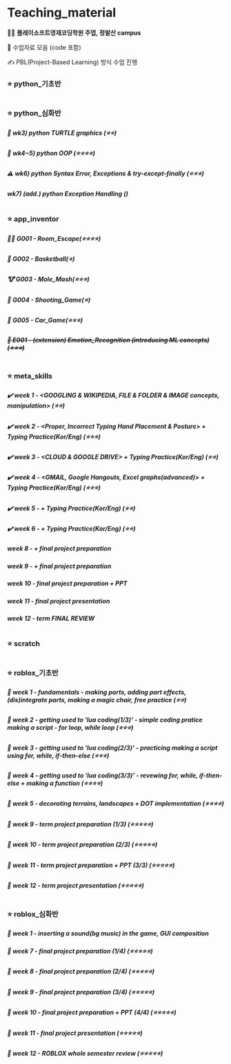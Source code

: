 # Teaching_material
👨‍🏫 <b>플레이소프트영재코딩학원 주엽, 정발산 campus</b>

👏 수업자료 모음 (code 포함)

✍️ PBL(Project-Based Learning) 방식 수업 진행

### ⭐️ python_기초반

#

### ⭐️ python_심화반
##### 🐢 wk3) python TURTLE graphics (⭐️⭐️)
##### 👜 wk4~5) python OOP (⭐️⭐️⭐️⭐️)
##### ⚠️ wk6) python Syntax Error, Exceptions & try-except-finally (⭐️⭐️⭐️)
##### wk7) (add.) python Exception Handling ()

#

### ⭐️ app_inventor

##### 🏃‍♂️ G001 - Room_Escape(⭐⭐⭐⭐)
##### 🏀 G002 - Basketball(⭐)
##### 🐮 G003 - Mole_Mash(⭐⭐⭐)
##### 🔫 G004 - Shooting_Game(⭐)
##### 🚗 G005 - Car_Game(⭐⭐⭐)
##### ~~🌿 E001 - (extension) Emotion_Recognition (introducing ML concepts)(⭐⭐⭐)~~

#

### ⭐️ meta_skills
##### ✔️ week 1 - <GOOGLING & WIKIPEDIA, FILE & FOLDER & IMAGE concepts, manipulation> (⭐️⭐️)
##### ✔️ week 2 - <Proper, Incorrect Typing Hand Placement & Posture> + Typing Practice(Kor/Eng) (⭐️⭐️⭐️)
##### ✔️ week 3 - <CLOUD & GOOGLE DRIVE> + Typing Practice(Kor/Eng) (⭐️⭐️)
##### ✔️ week 4 - <GMAIL, Google Hangouts, Excel graphs(advanced)> + Typing Practice(Kor/Eng) (⭐️⭐️⭐️)
##### ✔️ week 5 - + Typing Practice(Kor/Eng) (⭐️⭐️)
##### ✔️ week 6 - + Typing Practice(Kor/Eng) (⭐️⭐️)

##### week 8 - + final project preparation
##### week 9 - + final project preparation
##### week 10 - final project preparation + PPT
##### week 11 - final project presentation
##### week 12 - term FINAL REVIEW

#

### ⭐️ scratch

#

### ⭐️ roblox_기초반
##### 📌 week 1 - fundamentals - making parts, adding part effects, (dis)integrate parts, making a magic chair, free practice (⭐️⭐️)
##### 📌 week 2 - getting used to 'lua coding(1/3)' - simple coding pratice making a script - for loop, while loop (⭐️⭐️⭐️)
##### 📌 week 3 - getting used to 'lua coding(2/3)' - practicing making a script using for, while, if-then-else (⭐️⭐️⭐️)
##### 📌 week 4 - getting used to 'lua coding(3/3)' - revewing for, while, if-then-else + making a function (⭐️⭐️⭐️⭐️)
##### 📌 week 5 - decorating terrains, landscapes + DOT implementation (⭐️⭐️⭐️⭐️)

##### 📌 week 9 - term project preparation (1/3) (⭐️⭐️⭐️⭐️⭐️)
##### 📌 week 10 - term project preparation (2/3) (⭐️⭐️⭐️⭐️⭐️)
##### 📌 week 11 - term project preparation + PPT (3/3) (⭐️⭐️⭐️⭐️⭐️)
##### 📌 week 12 - term project presentation (⭐️⭐️⭐️⭐️⭐️)
#

### ⭐️ roblox_심화반
##### 📌 week 1 - inserting a sound(bg music) in the game, GUI composition

##### 📌 week 7 - final project preparation (1/4) (⭐️⭐️⭐️⭐️⭐️)
##### 📌 week 8 - final project preparation (2/4) (⭐️⭐️⭐️⭐️⭐️)
##### 📌 week 9 - final project preparation (3/4) (⭐️⭐️⭐️⭐️⭐️)
##### 📌 week 10 - final project preparation + PPT (4/4) (⭐️⭐️⭐️⭐️⭐️)
##### 📌 week 11 - final project presentation (⭐️⭐️⭐️⭐️⭐️)
##### 📌 week 12 - ROBLOX whole semester review (⭐️⭐️⭐️⭐️⭐️)
#
